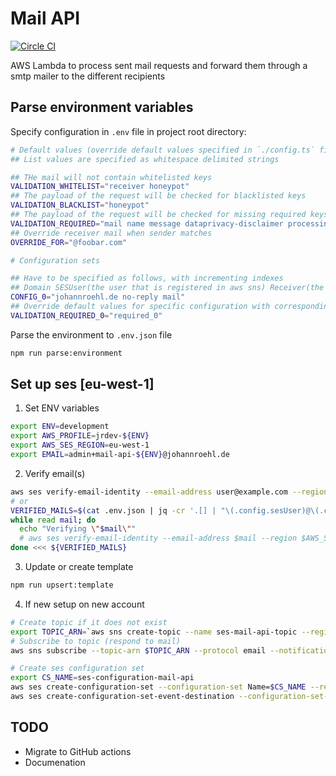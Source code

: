 # Mail API

[![Circle CI](https://circleci.com/gh/jroehl/lambda.mail-api/tree/master.svg?style=shield&circle-token=f6de3240c2da0ef7594cf3749b404adf7541d8d3)](https://circleci.com/gh/jroehl/lambda.mail-api/tree/master)

AWS Lambda to process sent mail requests and forward them through a smtp mailer to the different recipients

## Parse environment variables

Specify configuration in `.env` file in project root directory:

```bash
# Default values (override default values specified in `./config.ts` file)
## List values are specified as whitespace delimited strings

## THe mail will not contain whitelisted keys
VALIDATION_WHITELIST="receiver honeypot"
## The payload of the request will be checked for blacklisted keys
VALIDATION_BLACKLIST="honeypot"
## The payload of the request will be checked for missing required keys
VALIDATION_REQUIRED="mail name message dataprivacy-disclaimer processing-disclaimer"
## Override receiver mail when sender matches
OVERRIDE_FOR="@foobar.com"

# Configuration sets

## Have to be specified as follows, with incrementing indexes
## Domain SESUser(the user that is registered in aws sns) Receiver(the recipient of the mail)
CONFIG_0="johannroehl.de no-reply mail"
## Override default values for specific configuration with corresponding index
VALIDATION_REQUIRED_0="required_0"
```

Parse the environment to `.env.json` file

```bash
npm run parse:environment
```

## Set up ses [eu-west-1]

1. Set ENV variables

```bash
export ENV=development
export AWS_PROFILE=jrdev-${ENV}
export AWS_SES_REGION=eu-west-1
export EMAIL=admin+mail-api-${ENV}@johannroehl.de
```

2. Verify email(s)

```bash
aws ses verify-email-identity --email-address user@example.com --region $AWS_SES_REGION
# or
VERIFIED_MAILS=$(cat .env.json | jq -cr '.[] | "\(.config.sesUser)@\(.config.domain)"')
while read mail; do
  echo "Verifying \"$mail\""
  # aws ses verify-email-identity --email-address $mail --region $AWS_SES_REGION
done <<< ${VERIFIED_MAILS}
```

3. Update or create template

```bash
npm run upsert:template
```

4. If new setup on new account

```bash
# Create topic if it does not exist
export TOPIC_ARN=`aws sns create-topic --name ses-mail-api-topic --region $AWS_SES_REGION --query TopicArn`
# Subscribe to topic (respond to mail)
aws sns subscribe --topic-arn $TOPIC_ARN --protocol email --notification-endpoint $EMAIL --region $AWS_SES_REGION

# Create ses configuration set
export CS_NAME=ses-configuration-mail-api
aws ses create-configuration-set --configuration-set Name=$CS_NAME --region $AWS_SES_REGION
aws ses create-configuration-set-event-destination --configuration-set-name $CS_NAME --region $AWS_SES_REGION --event-destination "{\"Name\": \"ses-sns-mail-api\", \"Enabled\": true, \"MatchingEventTypes\": [\"renderingFailure\", \"reject\", \"bounce\", \"complaint\"], \"SNSDestination\": {\"TopicARN\": $TOPIC_ARN}}"
```

## TODO

- Migrate to GitHub actions
- Documenation
